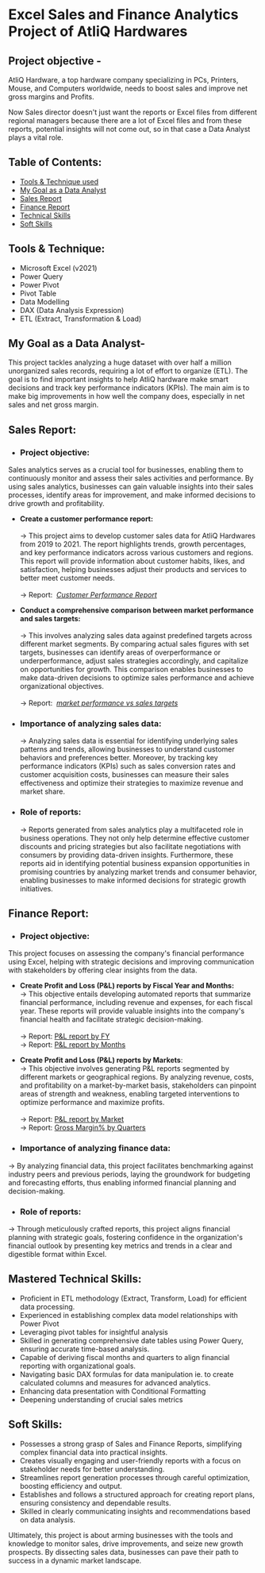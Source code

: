 # Excel Sales and Finance Analytics Project of AtliQ Hardwares 

## Project objective -
AtliQ Hardware, a top hardware company specializing in PCs, Printers, Mouse, and Computers worldwide, needs to boost sales and improve net gross margins and Profits. 

Now Sales director doesn't just want the reports or Excel files from different regional managers because there are a lot of Excel files and from these reports, potential insights will not come out, so in that case a Data Analyst plays a vital role. 

## Table of Contents:
- [Tools & Technique used](#tools--technique)
- [My Goal as a Data Analyst](#my-goal-as-a-data-analyst)
- [Sales Report](#sales-report)
- [Finance Report](#finance-report)
- [Technical Skills](#mastered-technical-skills)
- [Soft Skills](#soft-skills)

## Tools & Technique:
- Microsoft Excel (v2021)
- Power Query
- Power Pivot
- Pivot Table
- Data Modelling
- DAX (Data Analysis Expression)
- ETL (Extract, Transformation & Load)

## My Goal as a Data Analyst-
This project tackles analyzing a huge dataset with over half a million unorganized sales records, requiring a lot of effort to organize (ETL). The goal is to find important insights to help AtliQ hardware make smart decisions and track key performance indicators (KPIs). The main aim is to make big improvements in how well the company does, especially in net sales and net gross margin.

## Sales Report:

- ### Project objective:
Sales analytics serves as a crucial tool for businesses, enabling them to continuously monitor and assess their sales activities and performance. By using sales analytics, businesses can gain valuable insights into their sales processes, identify areas for improvement, and make informed decisions to drive growth and profitability.

  + **Create a customer performance report:**<br><br> &rarr; This project aims to develop customer sales data for AtliQ Hardwares from 2019 to 2021. The report highlights trends, growth percentages, and key performance indicators across various customers and regions. This report will provide information about customer habits, likes, and satisfaction, helping businesses adjust their products and services to better meet customer needs.<br><br>
  &rarr; Report:&nbsp; _[Customer Performance Report](https://github.com/mehvishshaikh2509/Excel-Sales-and-Finance-Analytics-Project-of-AtliQ-Hardwares/blob/main/Customer_sales_report.pdf)_

  + **Conduct a comprehensive comparison between market performance and sales targets:** <br><br>&rarr; This involves analyzing sales data against predefined targets across different market segments. By comparing actual sales figures with set targets, businesses can identify areas of overperformance or underperformance, adjust sales strategies accordingly, and capitalize on opportunities for growth. This comparison enables businesses to make data-driven decisions to optimize sales performance and achieve organizational objectives.<br><br>
  &rarr; Report:&nbsp; _[market performance vs sales targets](https://github.com/mehvishshaikh2509/Excel-Sales-and-Finance-Analytics-Project-of-AtliQ-Hardwares/blob/main/Market_Performance_vs_Target_report.pdf)_

- ### Importance of analyzing sales data:
  &rarr; Analyzing sales data is essential for identifying underlying sales patterns and trends, allowing businesses to understand customer behaviors and preferences better. Moreover, by tracking key performance indicators (KPIs) such as sales conversion rates and customer acquisition costs, businesses can measure their sales effectiveness and optimize their strategies to maximize revenue and market share.

- ### Role of reports:
  &rarr; Reports generated from sales analytics play a multifaceted role in business operations. They not only help determine effective customer discounts and pricing strategies but also facilitate negotiations with consumers by providing data-driven insights. Furthermore, these reports aid in identifying potential business expansion opportunities in promising countries by analyzing market trends and consumer behavior, enabling businesses to make informed decisions for strategic growth initiatives.

## Finance Report:

- ### Project objective:
This project focuses on assessing the company's financial performance using Excel, helping with strategic decisions and improving communication with stakeholders by offering clear insights from the data.

+ **Create Profit and Loss (P&L) reports by Fiscal Year and Months:** <br>
  &rarr; This objective entails developing automated reports that summarize financial performance, including revenue and expenses, for each fiscal year. These reports will provide valuable insights into the company's financial health and facilitate strategic decision-making.<br><br>
  &rarr; Report: [P&L report by FY](https://github.com/mehvishshaikh2509/Excel-Sales-and-Finance-Analytics-Project-of-AtliQ-Hardwares/blob/main/P_and_L_Report_by_FY.pdf)<br>
  &rarr; Report: [P&L report by Months](https://github.com/mehvishshaikh2509/Excel-Sales-and-Finance-Analytics-Project-of-AtliQ-Hardwares/blob/main/P_and_L_Report_By_Months.pdf)

 + **Create Profit and Loss (P&L) reports by Markets**:<br>
  &rarr; This objective involves generating P&L reports segmented by different markets or geographical regions. By analyzing revenue, costs, and profitability on a market-by-market basis, stakeholders can pinpoint areas of strength and weakness, enabling targeted interventions to optimize performance and maximize profits.<br><br>
  &rarr; Report: [P&L report by Market](https://github.com/mehvishshaikh2509/Excel-Sales-and-Finance-Analytics-Project-of-AtliQ-Hardwares/blob/main/P_and_L_Report_by_Market.pdf)<br>
  &rarr; Report: [Gross Margin% by Quarters](https://github.com/mehvishshaikh2509/Excel-Sales-and-Finance-Analytics-Project-of-AtliQ-Hardwares/blob/main/Gross_Margin%25_By_Quarters.pdf)

- ### Importance of analyzing finance data:
&rarr; By analyzing financial data, this project facilitates benchmarking against industry peers and previous periods, laying the groundwork for budgeting and forecasting efforts, thus enabling informed financial planning and decision-making.

- ### Role of reports:
&rarr; Through meticulously crafted reports, this project aligns financial planning with strategic goals, fostering confidence in the organization's financial outlook by presenting key metrics and trends in a clear and digestible format within Excel.

## Mastered Technical Skills:

- Proficient in ETL methodology (Extract, Transform, Load) for efficient data processing.
- Experienced in establishing complex data model relationships with Power Pivot
- Leveraging pivot tables for insightful analysis
- Skilled in generating comprehensive date tables using Power Query, ensuring accurate time-based analysis.
- Capable of deriving fiscal months and quarters to align financial reporting with organizational goals.
- Navigating basic DAX formulas for data manipulation ie. to create calculated columns and measures for advanced analytics.
- Enhancing data presentation with Conditional Formatting
- Deepening understanding of crucial sales metrics

## Soft Skills:  
- Possesses a strong grasp of Sales and Finance Reports, simplifying complex financial data into practical insights.  
- Creates visually engaging and user-friendly reports with a focus on stakeholder needs for better understanding.  
- Streamlines report generation processes through careful optimization, boosting efficiency and output.  
- Establishes and follows a structured approach for creating report plans, ensuring consistency and dependable results.  
- Skilled in clearly communicating insights and recommendations based on data analysis.
      
Ultimately, this project is about arming businesses with the tools and knowledge to monitor sales, drive improvements, and seize new growth prospects. By dissecting sales data, businesses can pave their path to success in a dynamic market landscape.
